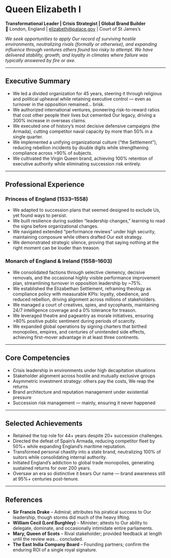 <!-- 
title: Queen Elizabeth I
role: Queen of England & Ireland
id: queen-elizabeth-i
tags: england, monarchy, 1500s, 1600s, empire, queen
-->

# Queen Elizabeth I  
**Transformational Leader | Crisis Strategist | Global Brand Builder**  
📍 London, England | elizabeth@palace.gov | Court of St James’s  
  
*We seek opportunities to apply Our record of surviving hostile environments, neutralizing rivals (formally or otherwise), and expanding influence through ventures others found too risky to attempt. We have delivered stability, growth, and loyalty in climates where failure was typically answered by fire or axe.*

---

## Executive Summary  
- We led a divided organization for 45 years, steering it through religious and political upheaval while retaining executive control — even as turnover in the opposition remained… brisk.  
- We authorized international ventures, pioneering risk-to-reward ratios that cost other people their lives but cemented Our legacy, driving a 300% increase in overseas claims.  
- We executed one of history’s most decisive defensive campaigns (the Armada), cutting competitor naval capacity by more than 50% in a single quarter.  
- We implemented a unifying organizational culture (“the Settlement”), reducing rebellion incidents by double digits while strengthening compliance across >90% of subjects.  
- We cultivated the Virgin Queen brand, achieving 100% retention of executive authority while eliminating succession risk entirely.  

---

## Professional Experience  

### Princess of England (1533–1558)  
- We adapted to succession plans that seemed designed to exclude Us, yet found ways to persist.  
- We built resilience during sudden “leadership changes,” learning to read the signs before organizational changes.  
- We navigated extended “performance reviews” under high security, maintaining composure while others drafted Our exit strategy.  
- We demonstrated strategic silence, proving that saying nothing at the right moment can be louder than treason.  

### Monarch of England & Ireland (1558–1603)  
- We consolidated factions through selective clemency, decisive removals, and the occasional highly visible performance improvement plan, streamlining turnover in opposition leadership by ~75%.  
- We established the Elizabethan Settlement, reframing theology as compliance policy with measurable KPIs: loyalty, obedience, and reduced rebellion, driving alignment across millions of stakeholders.  
- We managed a court of creatives, spies, and sycophants, maintaining 24/7 intelligence coverage and a 0% tolerance for treason.  
- We leveraged theatre and pageantry as morale initiatives, ensuring >80% positive public sentiment during periods of scarcity.  
- We expanded global operations by signing charters that birthed monopolies, empires, and centuries of unintended side effects, achieving first-mover advantage in at least three continents.  

---

## Core Competencies  
- Crisis leadership in environments under high decapitation situations  
- Stakeholder alignment across hostile and mutually exclusive groups  
- Asymmetric investment strategy: others pay the costs, We reap the returns  
- Brand architecture and reputation management under existential pressure  
- Succession risk management — mainly, ensuring it never happened  

---

## Selected Achievements  
- Retained the top role for 44+ years despite 20+ succession challenges.  
- Directed the defeat of Spain’s Armada, reducing competitor fleet by 50%+ while expanding England’s maritime reputation.  
- Transformed personal chastity into a state brand, neutralizing 100% of suitors while consolidating internal authority.  
- Initiated England’s addiction to global trade monopolies, generating sustained returns for over 200 years.  
- Oversaw an era so distinctive it bears Our name — brand awareness still at 95%+ centuries post-tenure.

---

## References  
- **Sir Francis Drake** – Admiral; attributes his piratical success to Our leadership, though storms did much of the heavy lifting.  
- **William Cecil (Lord Burghley)** – Minister; attests to Our ability to delegate, dominate, and occasionally intimidate entire parliaments.  
- **Mary, Queen of Scots** – Rival stakeholder; provided feedback at length until the review was… concluded.  
- **The East India Company Board** – Founding partners; confirm the enduring ROI of a single royal signature.  
